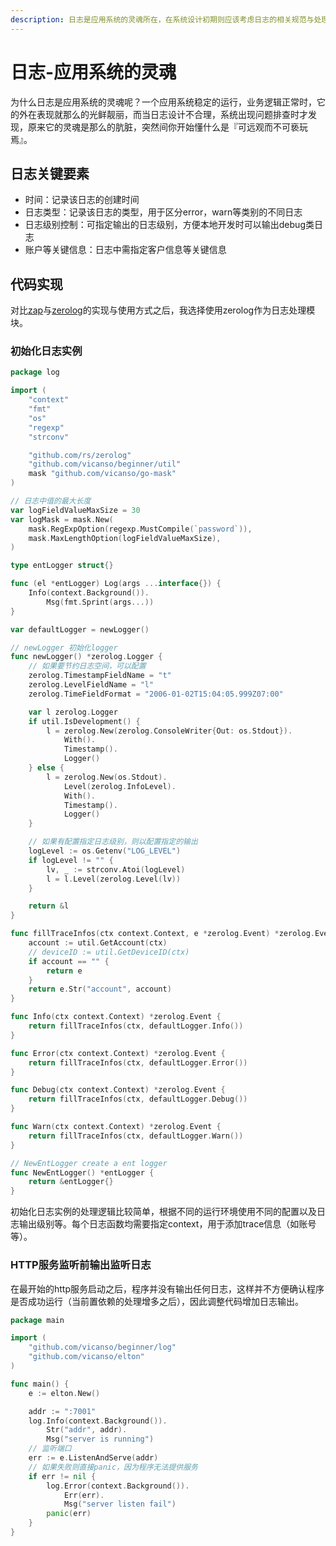```yaml
---
description: 日志是应用系统的灵魂所在，在系统设计初期则应该考虑日志的相关规范与处理
---
```


# 日志-应用系统的灵魂

为什么日志是应用系统的灵魂呢？一个应用系统稳定的运行，业务逻辑正常时，它的外在表现就那么的光鲜靓丽，而当日志设计不合理，系统出现问题排查时才发现，原来它的灵魂是那么的肮脏，突然间你开始懂什么是『可远观而不可亵玩焉』。

## 日志关键要素

- 时间：记录该日志的创建时间
- 日志类型：记录该日志的类型，用于区分error，warn等类别的不同日志
- 日志级别控制：可指定输出的日志级别，方便本地开发时可以输出debug类日志
- 账户等关键信息：日志中需指定客户信息等关键信息


## 代码实现

对比[zap](https://github.com/uber-go/zap)与[zerolog](https://github.com/rs/zerolog)的实现与使用方式之后，我选择使用zerolog作为日志处理模块。

### 初始化日志实例

```go
package log

import (
	"context"
	"fmt"
	"os"
	"regexp"
	"strconv"

	"github.com/rs/zerolog"
	"github.com/vicanso/beginner/util"
	mask "github.com/vicanso/go-mask"
)

// 日志中值的最大长度
var logFieldValueMaxSize = 30
var logMask = mask.New(
	mask.RegExpOption(regexp.MustCompile(`password`)),
	mask.MaxLengthOption(logFieldValueMaxSize),
)

type entLogger struct{}

func (el *entLogger) Log(args ...interface{}) {
	Info(context.Background()).
		Msg(fmt.Sprint(args...))
}

var defaultLogger = newLogger()

// newLogger 初始化logger
func newLogger() *zerolog.Logger {
	// 如果要节约日志空间，可以配置
	zerolog.TimestampFieldName = "t"
	zerolog.LevelFieldName = "l"
	zerolog.TimeFieldFormat = "2006-01-02T15:04:05.999Z07:00"

	var l zerolog.Logger
	if util.IsDevelopment() {
		l = zerolog.New(zerolog.ConsoleWriter{Out: os.Stdout}).
			With().
			Timestamp().
			Logger()
	} else {
		l = zerolog.New(os.Stdout).
			Level(zerolog.InfoLevel).
			With().
			Timestamp().
			Logger()
	}

	// 如果有配置指定日志级别，则以配置指定的输出
	logLevel := os.Getenv("LOG_LEVEL")
	if logLevel != "" {
		lv, _ := strconv.Atoi(logLevel)
		l = l.Level(zerolog.Level(lv))
	}

	return &l
}

func fillTraceInfos(ctx context.Context, e *zerolog.Event) *zerolog.Event {
	account := util.GetAccount(ctx)
	// deviceID := util.GetDeviceID(ctx)
	if account == "" {
		return e
	}
	return e.Str("account", account)
}

func Info(ctx context.Context) *zerolog.Event {
	return fillTraceInfos(ctx, defaultLogger.Info())
}

func Error(ctx context.Context) *zerolog.Event {
	return fillTraceInfos(ctx, defaultLogger.Error())
}

func Debug(ctx context.Context) *zerolog.Event {
	return fillTraceInfos(ctx, defaultLogger.Debug())
}

func Warn(ctx context.Context) *zerolog.Event {
	return fillTraceInfos(ctx, defaultLogger.Warn())
}

// NewEntLogger create a ent logger
func NewEntLogger() *entLogger {
	return &entLogger{}
}
```

初始化日志实例的处理逻辑比较简单，根据不同的运行环境使用不同的配置以及日志输出级别等。每个日志函数均需要指定context，用于添加trace信息（如账号等）。

### HTTP服务监听前输出监听日志

在最开始的http服务启动之后，程序并没有输出任何日志，这样并不方便确认程序是否成功运行（当前置依赖的处理增多之后），因此调整代码增加日志输出。

```go
package main

import (
	"github.com/vicanso/beginner/log"
	"github.com/vicanso/elton"
)

func main() {
	e := elton.New()

	addr := ":7001"
	log.Info(context.Background()).
		Str("addr", addr).
		Msg("server is running")
	// 监听端口
	err := e.ListenAndServe(addr)
	// 如果失败则直接panic，因为程序无法提供服务
	if err != nil {
		log.Error(context.Background()).
			Err(err).
			Msg("server listen fail")
		panic(err)
	}
}
```

